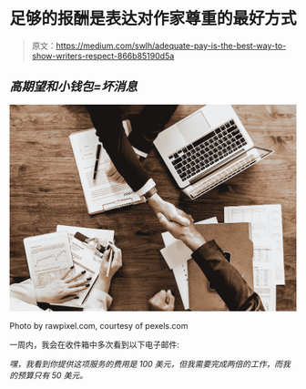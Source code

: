 # 足够的报酬是表达对作家尊重的最好方式

> 原文：<https://medium.com/swlh/adequate-pay-is-the-best-way-to-show-writers-respect-866b85190d5a>

## *高期望和小钱包=坏消息*

![](img/c5a31447f3fffc023f7f0a60a53c1233.png)

Photo by rawpixel.com, courtesy of pexels.com

一周内，我会在收件箱中多次看到以下电子邮件:

*嘿，我看到你提供这项服务的费用是 100 美元，但我需要完成两倍的工作，而我的预算只有 50 美元。*